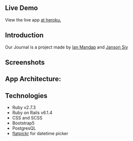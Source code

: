 ## Live Demo
View the live app [at heroku.](https://our-journal.herokuapp.com/)

## Introduction

Our Journal is a project made by [Ian Mandap](https://github.com/theIanMilan) and [Janson Siy](https://github.com/JansonSiy)

## Screenshots

<!-- <p float = 'left'>
    <img src="app/assets/images/Blog-App-1.png" alt="Blog Screenshot 1" width="500" height="300">
    <img src="app/assets/images/Blog-App-2.png" alt="Blog Screenshot 2" width="500" height="300">
</p> -->

## App Architecture:

<!-- 1) Articles - name, body, status
2) Comments - author, body, and belongs to an Article
* Simple http authentication for update, create and delete operations on Article
* Rich text enabled for Articles body using Trix Editor
* Flash messages for CRUD operations using `toastr` -->

## Technologies

* Ruby v2.7.3
* Ruby on Rails v6.1.4
* CSS and SCSS
* Bootstrap5
* PostgresQL
* [flatpickr](https://github.com/flatpickr/flatpickr) for datetime picker
<!-- * [Trix](https://github.com/basecamp/trix)
* `toastr` for notifications
* `image-processing` gem -->
